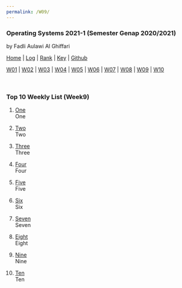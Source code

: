 ```yaml
---
permalink: /W09/
---
```


### **Operating Systems 2021-1 (Semester Genap 2020/2021)**

by Fadli Aulawi Al Ghiffari

[Home](https://fadlia68.github.io/os211/ "Home Page") | [Log](https://fadlia68.github.io/os211/TXT/mylog.txt) | [Rank](https://fadlia68.github.io/os211/TXT/myrank.txt) | [Key](https://fadlia68.github.io/os211/TXT/mypubkey.txt) | [Github](https://github.com/fadlia68/os211/)

[W01](https://fadlia68.github.io/os211/W01/) | [W02](https://fadlia68.github.io/os211/W02/) | [W03](https://fadlia68.github.io/os211/W03/) | [W04](https://fadlia68.github.io/os211/W04/) | [W05](https://fadlia68.github.io/os211/W05/) | [W06](https://fadlia68.github.io/os211/W06/) | [W07](https://fadlia68.github.io/os211/W07/) | [W08](https://fadlia68.github.io/os211/W08/) | [W09](https://fadlia68.github.io/os211/W09/) | [W10](https://fadlia68.github.io/os211/W10/)

<br>

### Top 10 Weekly List (Week9)

1. [One][1]<br>
One

2. [Two][2]<br>
Two

3. [Three][3]<br>
Three

4. [Four][4]<br>
Four

5. [Five][5]<br>
Five

6. [Six][6]<br>
Six

7. [Seven][7]<br>
Seven

8. [Eight][8]<br>
Eight

9. [Nine][9]<br>
Nine

10. [Ten][10]<br>
Ten


[1]: https://en.wikipedia.org/wiki/1
[2]: https://en.wikipedia.org/wiki/2
[3]: https://en.wikipedia.org/wiki/3
[4]: https://en.wikipedia.org/wiki/4
[5]: https://en.wikipedia.org/wiki/5
[6]: https://en.wikipedia.org/wiki/6
[7]: https://en.wikipedia.org/wiki/7
[8]: https://en.wikipedia.org/wiki/8
[9]: https://en.wikipedia.org/wiki/9
[10]: https://en.wikipedia.org/wiki/10

